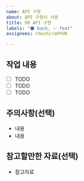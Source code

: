 ```yaml
---
name: API 구현
about: API 구현시 사용
title: OO API 구현
labels: "⚫ back, ✨ feat"
assignees: cheshireHYUN

---
```


## 작업 내용

- [ ] TODO
- [ ] TODO
- [ ] TODO

## 주의사항(선택)

- 내용
- 내용

## 참고할만한 자료(선택)

- 참고자료
